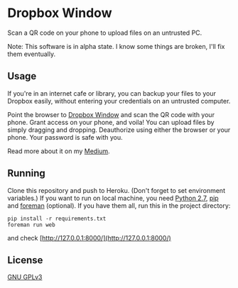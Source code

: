 Dropbox Window
=============

Scan a QR code on your phone to upload files on an untrusted PC.

Note: This software is in alpha state. I know some things are broken, I'll fix them eventually.

Usage
-----

If you're in an internet cafe or library, you can backup your files to your
Dropbox easily, without entering your credentials on an untrusted computer.

Point the browser to [Dropbox Window](https://db.6nok.org) and scan the QR code with your
phone. Grant access on your phone, and voila! You can upload files by simply
dragging and dropping. Deauthorize using either the browser or your phone. 
Your password is safe with you.

Read more about it on my [Medium](https://medium.com/@frontsideair/a-summer-spent-studying-part-ii-c038f87e60de).

Running
-------

Clone this repository and push to Heroku. (Don't forget to set environment
variables.) If you want to run on local machine, you need [Python 2.7](https://www.python.org/downloads/),
[pip](https://www.python.org/downloads/) and [foreman](https://www.python.org/downloads/) (optional).
If you have them all, run this in the project directory:

```
pip install -r requirements.txt
foreman run web
```

and check [http://127.0.0.1:8000/](http://127.0.0.1:8000/)

License
-------

[GNU GPLv3](http://www.gnu.org/copyleft/gpl.html)

